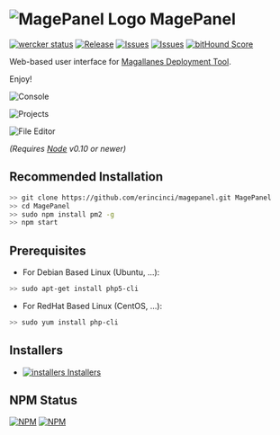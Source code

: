 # ![MagePanel Logo](http://s23.postimg.org/t7m6upgzb/magepanel.png) MagePanel #

[![wercker status](https://app.wercker.com/status/0e31f751a3c9100051d7624693b68a7d/s "wercker status")](https://app.wercker.com/project/bykey/0e31f751a3c9100051d7624693b68a7d)
[![Release](http://img.shields.io/github/release/erincinci/magepanel.svg)](https://github.com/erincinci/magepanel/releases)
[![Issues](http://img.shields.io/github/issues/erincinci/magepanel.svg)](https://github.com/erincinci/magepanel/issues?q=is%3Aopen)
[![Issues](http://img.shields.io/badge/license-GNU-red.svg)](https://github.com/erincinci/magepanel/blob/master/LICENSE)
[![bitHound Score](https://www.bithound.io/github/erincinci/magepanel/badges/score.svg)](https://www.bithound.io/github/erincinci/magepanel)

Web-based user interface for [Magallanes Deployment Tool](http://magephp.com/).

Enjoy!

![Console](http://s4.postimg.org/to4px58m5/console.png)

![Projects](http://s4.postimg.org/x6gptj9i5/projects.png)

![File Editor](http://s4.postimg.org/dakqdzsgt/editor.png)

*(Requires [Node](http://nodejs.org/) v0.10 or newer)*

## Recommended Installation ##

```bash
>> git clone https://github.com/erincinci/magepanel.git MagePanel
>> cd MagePanel
>> sudo npm install pm2 -g
>> npm start
```

## Prerequisites ##

- For Debian Based Linux (Ubuntu, ...):
```bash
>> sudo apt-get install php5-cli
```
- For RedHat Based Linux (CentOS, ...):
```bash
>> sudo yum install php-cli
```

## Installers ##

- [![installers](http://s11.postimg.org/e3jzqgcn3/installer.png) Installers](https://github.com/erincinci/magepanel/releases/latest)

## NPM Status

[![NPM](https://nodei.co/npm/magepanel.png?downloads=true&downloadRank=true&stars=true)](https://nodei.co/npm/magepanel/)
[![NPM](https://nodei.co/npm-dl/magepanel.png?height=3)](https://nodei.co/npm/kafka-node/)
